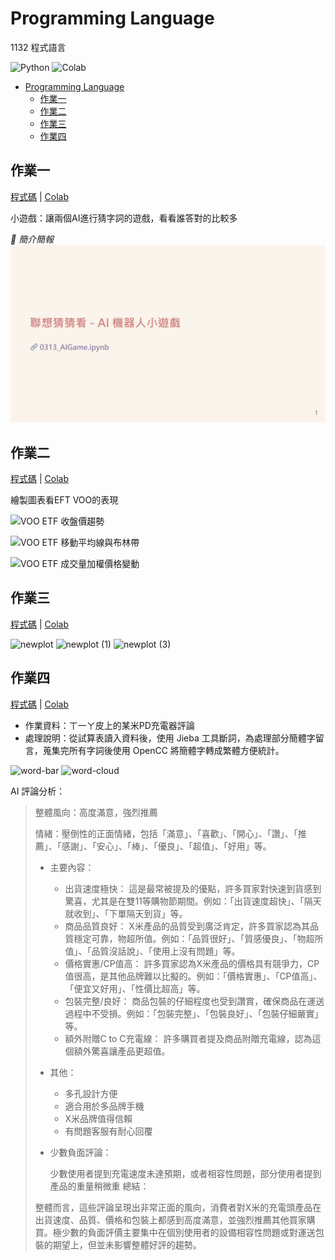 # Programming Language
1132 程式語言

![Python](https://img.shields.io/badge/Python-3776AB?style=for-the-badge&logo=python&logoColor=white) ![Colab](https://img.shields.io/badge/Colab-F9AB00?style=for-the-badge&logo=googlecolab&color=525252)

- [Programming Language](#programming-language)
  - [作業一](#作業一)
  - [作業二](#作業二)
  - [作業三](#作業三)
  - [作業四](#作業四)


## 作業一
[程式碼](./0313_AIGame.ipynb) | [Colab](https://colab.research.google.com/github/samko5sam/programming-language-class/blob/main/0313_AIGame.ipynb)

小遊戲：讓兩個AI進行猜字詞的遊戲，看看誰答對的比較多

_🔽 簡介簡報_
[![Introduction Slides](./intro/wtw/wtw.jpg)](https://samko5sam.github.io/programming-language-class/wtw.html)

## 作業二

[程式碼](./0320_DataVisualization.ipynb) | [Colab](https://colab.research.google.com/github/samko5sam/programming-language-class/blob/main/0320_DataVisualization.ipynb)

繪製圖表看EFT VOO的表現

![VOO ETF 收盤價趨勢](https://github.com/user-attachments/assets/442df4ed-eab5-44a0-8840-a8fedddcc5db)

![VOO ETF 移動平均線與布林帶](https://github.com/user-attachments/assets/7b68d0c0-43a4-4ba8-ad60-eb6bec18b754)

![VOO ETF 成交量加權價格變動](https://github.com/user-attachments/assets/522f7e40-b611-466d-bea5-c5b44a45d88a)

## 作業三

[程式碼](./0327_Visualization.ipynb) | [Colab](https://colab.research.google.com/github/samko5sam/programming-language-class/blob/main/0327_Visualization.ipynb)

![newplot](https://github.com/user-attachments/assets/b41916e9-8019-405c-ae7e-462a84b3e38a)
![newplot (1)](https://github.com/user-attachments/assets/33608e7d-ee05-4c24-b530-0a00308a4676)
![newplot (3)](https://github.com/user-attachments/assets/bd57f765-1c28-4ec1-a6fd-bdb1e5a51523)


## 作業四

[程式碼](./0410_TextProcessing.ipynb) | [Colab](https://colab.research.google.com/github/samko5sam/programming-language-class/blob/main/0410_TextProcessing.ipynb)

- 作業資料：ㄒ一ㄚ皮上的某米PD充電器評論
- 處理說明：從試算表讀入資料後，使用 Jieba 工具斷詞，為處理部分簡體字留言，蒐集完所有字詞後使用 OpenCC 將簡體字轉成繁體方便統計。

![word-bar](https://github.com/user-attachments/assets/9b52e470-7a8d-44da-9803-447ab8a7b324)
![word-cloud](https://github.com/user-attachments/assets/00095a1d-dda8-4476-9ab5-ad17cc9caf80)

AI 評論分析：

> 整體風向：高度滿意，強烈推薦
> 
> 情緒：壓倒性的正面情緒，包括「滿意」、「喜歡」、「開心」、「讚」、「推薦」、「感謝」、「安心」、「棒」、「優良」、「超值」、「好用」等。
> 
> - 主要內容：
> 
>   - 出貨速度極快： 這是最常被提及的優點，許多買家對快速到貨感到驚喜，尤其是在雙11等購物節期間。例如：「出貨速度超快」、「隔天就收到」、「下單隔天到貨」等。
>   - 商品品質良好： X米產品的品質受到廣泛肯定，許多買家認為其品質穩定可靠，物超所值。例如：「品質很好」、「質感優良」、「物超所值」、「品質沒話說」、「使用上沒有問題」等。
>   - 價格實惠/CP值高： 許多買家認為X米產品的價格具有競爭力，CP值很高，是其他品牌難以比擬的。例如：「價格實惠」、「CP值高」、「便宜又好用」、「性價比超高」等。
>   - 包裝完整/良好： 商品包裝的仔細程度也受到讚賞，確保商品在運送過程中不受損。例如：「包裝完整」、「包裝良好」、「包裝仔細嚴實」等。
>   - 額外附贈C to C充電線： 許多購買者提及商品附贈充電線，認為這個額外驚喜讓產品更超值。
> - 其他：
> 
>   - 多孔設計方便
>   - 適合用於多品牌手機
>   - X米品牌值得信賴
>   - 有問題客服有耐心回覆
> - 少數負面評論：
> 
>   少數使用者提到充電速度未達預期，或者相容性問題，部分使用者提到產品的重量稍微重
> 總結：
> 
> 整體而言，這些評論呈現出非常正面的風向，消費者對X米的充電頭產品在出貨速度、品質、價格和包裝上都感到高度滿意，並強烈推薦其他買家購買。極少數的負面評價主要集中在個別使用者的設備相容性問題或對運送包裝的期望上，但並未影響整體好評的趨勢。

